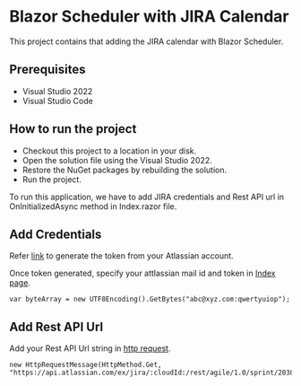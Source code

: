 # Blazor Scheduler with JIRA Calendar

This project contains that adding the JIRA calendar with Blazor Scheduler.

## Prerequisites

* Visual Studio 2022
* Visual Studio Code

## How to run the project

* Checkout this project to a location in your disk.
* Open the solution file using the Visual Studio 2022.
* Restore the NuGet packages by rebuilding the solution.
* Run the project.

To run this application, we have to add JIRA credentials and Rest API url in OnInitializedAsync method in Index.razor file.

## Add Credentials

Refer [link](https://support.atlassian.com/atlassian-account/docs/manage-api-tokens-for-your-atlassian-account/)   to generate the token from your Atlassian account. 

Once token generated, specify your attlassian mail id and token in [Index page](https://github.com/SyncfusionExamples/blazor-scheduler-jira-calendar/blob/main/Pages/Index.razor#L81).

```
var byteArray = new UTF8Encoding().GetBytes("abc@xyz.com:qwertyuiop");
```

## Add Rest API Url

Add your Rest API Url string in [http request](https://github.com/SyncfusionExamples/blazor-scheduler-jira-calendar/blob/main/Pages/Index.razor#L83).

```
new HttpRequestMessage(HttpMethod.Get, "https://api.atlassian.com/ex/jira/:cloudId:/rest/agile/1.0/sprint/20387/issue")
```
